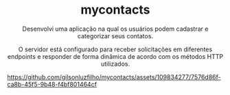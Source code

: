 <h1 align="center">mycontacts</h1>

<p align="center">Desenvolvi uma aplicação na qual os usuários podem cadastrar e categorizar seus contatos.</p>

<p align="center">O servidor está configurado para receber solicitações em diferentes endpoints e responder de forma dinâmica de acordo com os métodos HTTP utilizados.</p>

https://github.com/gilsonluzfilho/mycontacts/assets/109834277/7576d86f-ca8b-45f5-9b48-f4bf801464cf
